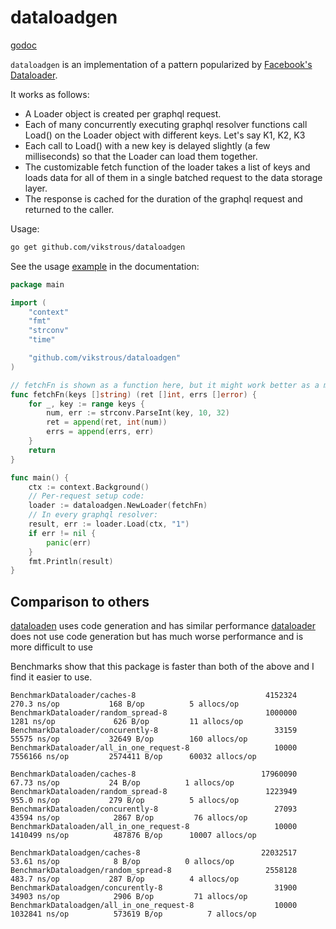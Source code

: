 # dataloadgen

[godoc](https://pkg.go.dev/github.com/vikstrous/dataloadgen)

`dataloadgen` is an implementation of a pattern popularized by [Facebook's Dataloader](https://github.com/graphql/dataloader).

It works as follows:
* A Loader object is created per graphql request.
* Each of many concurrently executing graphql resolver functions call Load() on the Loader object with different keys. Let's say K1, K2, K3
* Each call to Load() with a new key is delayed slightly (a few milliseconds) so that the Loader can load them together.
* The customizable fetch function of the loader takes a list of keys and loads data for all of them in a single batched request to the data storage layer.
* The response is cached for the duration of the graphql request and returned to the caller.

Usage:

```sh
go get github.com/vikstrous/dataloadgen
```

See the usage [example](https://pkg.go.dev/github.com/vikstrous/dataloadgen#example-Loader) in the documentation:
```go
package main

import (
	"context"
	"fmt"
	"strconv"
	"time"

	"github.com/vikstrous/dataloadgen"
)

// fetchFn is shown as a function here, but it might work better as a method
func fetchFn(keys []string) (ret []int, errs []error) {
    for _, key := range keys {
        num, err := strconv.ParseInt(key, 10, 32)
        ret = append(ret, int(num))
        errs = append(errs, err)
    }
    return
}

func main() {
    ctx := context.Background()
    // Per-request setup code:
    loader := dataloadgen.NewLoader(fetchFn)
    // In every graphql resolver:
    result, err := loader.Load(ctx, "1")
    if err != nil {
        panic(err)
    }
    fmt.Println(result)
}
```

## Comparison to others

[dataloaden](https://github.com/vektah/dataloaden) uses code generation and has similar performance
[dataloader](https://github.com/graph-gophers/dataloader) does not use code generation but has much worse performance and is more difficult to use

Benchmarks show that this package is faster than both of the above and I find it easier to use.

```
BenchmarkDataloader/caches-8                             4152324               270.3 ns/op           168 B/op          5 allocs/op
BenchmarkDataloader/random_spread-8                      1000000              1281 ns/op             626 B/op         11 allocs/op
BenchmarkDataloader/concurently-8                          33159             55575 ns/op           32649 B/op        160 allocs/op
BenchmarkDataloader/all_in_one_request-8                   10000           7556166 ns/op         2574411 B/op      60032 allocs/op

BenchmarkDataloaden/caches-8                            17960090                67.73 ns/op           24 B/op          1 allocs/op
BenchmarkDataloaden/random_spread-8                      1223949               955.0 ns/op           279 B/op          5 allocs/op
BenchmarkDataloaden/concurently-8                          27093             43594 ns/op            2867 B/op         76 allocs/op
BenchmarkDataloaden/all_in_one_request-8                   10000           1410499 ns/op          487876 B/op      10007 allocs/op

BenchmarkDataloadgen/caches-8                           22032517                53.61 ns/op            8 B/op          0 allocs/op
BenchmarkDataloadgen/random_spread-8                     2558128               483.7 ns/op           287 B/op          4 allocs/op
BenchmarkDataloadgen/concurently-8                         31900             34903 ns/op            2906 B/op         71 allocs/op
BenchmarkDataloadgen/all_in_one_request-8                  10000           1032841 ns/op          573619 B/op          7 allocs/op
```